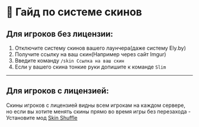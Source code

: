 # 👕 Гайд по системе скинов

## Для игроков без лицензии:
1. Отключите систему скинов вашего лаунчера(даже систему Ely.by)
2. Получите ссылку на ваш скин(Например через сайт Imgur)
3. Введите команду ```/skin Ссылка на ваш скин```
4. Если у вашего скина тонкие руки допишите к команде ```Slim```

---

## Для игроков с лицензией:
Скины игроков с лицензией видны всем игрокам на каждом сервере, но если вы хотите менять скины прямо во время игры без перезахода - Установите мод [Skin Shuffle](https://modrinth.com/mod/skinshuffle)
